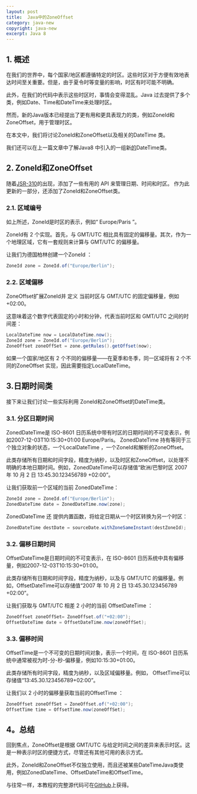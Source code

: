```yaml
---
layout: post
title:  Java中的ZoneOffset
category: java-new
copyright: java-new
excerpt: Java 8
---
```


## 1. 概述

在我们的世界中，每个国家/地区都遵循特定的时区。这些时区对于方便有效地表达时间至关重要。但是，由于夏令时等变量的影响，时区有时可能不明确。

此外，在我们的代码中表示这些时区时，事情会变得混乱。Java 过去提供了多个类，例如Date、Time和DateTime来处理时区。

然而，新的Java版本已经提出了更有用和更具表现力的类，例如ZoneId和ZoneOffset，用于管理时区。

在本文中，我们将讨论ZoneId和ZoneOffset以及相关的DateTime 类。

我们还可以在上一篇文章中了解Java8 中引入的一组新[的](https://www.baeldung.com/java-8-date-time-intro)DateTime类。

## 2. ZoneId和ZoneOffset

随着[JSR-310](https://jcp.org/en/jsr/detail?id=310)的出现，添加了一些有用的 API 来管理日期、时间和时区。 作为此更新的一部分，还添加了ZoneId和ZoneOffset类。

### 2.1. 区域编号

如上所述，ZoneId是时区的表示，例如“ Europe/Paris ”。

ZoneId有 2 个实现。首先，与 GMT/UTC 相比具有固定的偏移量。其次，作为一个地理区域，它有一套规则来计算与 GMT/UTC 的偏移量。

让我们为德国柏林创建一个ZoneId ：

```java
ZoneId zone = ZoneId.of("Europe/Berlin");
```

### 2.2. 区域偏移

ZoneOffset扩展ZoneId并 定义 当前时区与 GMT/UTC 的固定偏移量，例如 +02:00。

这意味着这个数字代表固定的小时和分钟，代表当前时区和 GMT/UTC 之间的时间差：

```java
LocalDateTime now = LocalDateTime.now();
ZoneId zone = ZoneId.of("Europe/Berlin");
ZoneOffset zoneOffSet = zone.getRules().getOffset(now);
```

如果一个国家/地区有 2 个不同的偏移量——在夏季和冬季，同一区域将有 2 个不同的ZoneOffset 实现，因此需要指定LocalDateTime。

## 3.日期时间类

接下来让我们讨论一些实际利用 ZoneId和ZoneOffset的DateTime类。

### 3.1. 分区日期时间

ZonedDateTime是 ISO-8601 日历系统中带有时区的日期时间的不可变表示，例如2007-12-03T10:15:30+01:00 Europe/Paris。 ZonedDateTime 持有等同于三个独立对象的状态，一个LocalDateTime ，一个ZoneId和解析的ZoneOffset。 

此类存储所有日期和时间字段，精度为纳秒，以及时区和ZoneOffset，以处理不明确的本地日期时间。例如，ZonedDateTime可以存储值“欧洲/巴黎时区 2007 年 10 月 2 日 13:45.30.123456789 +02:00”。

让我们获取前一个区域的当前 ZonedDateTime：

```java
ZoneId zone = ZoneId.of("Europe/Berlin");
ZonedDateTime date = ZonedDateTime.now(zone);
```

ZonedDateTime 还 提供内置函数，将给定日期从一个时区转换为另一个时区：

```java
ZonedDateTime destDate = sourceDate.withZoneSameInstant(destZoneId);
```

### 3.2. 偏移日期时间

OffsetDateTime是日期时间的不可变表示，在 ISO-8601 日历系统中具有偏移量，例如2007-12-03T10:15:30+01:00。

此类存储所有日期和时间字段，精度为纳秒，以及与 GMT/UTC 的偏移量。例如，OffsetDateTime可以存储值“2007 年 10 月 2 日 13:45.30.123456789 +02:00”。

让我们获取与 GMT/UTC 相差 2 小时的当前 OffsetDateTime ：

```java
ZoneOffset zoneOffSet= ZoneOffset.of("+02:00");
OffsetDateTime date = OffsetDateTime.now(zoneOffSet);
```

### 3.3. 偏移时间

OffsetTime是一个不可变的日期时间对象，表示一个时间，在 ISO-8601 日历系统中通常被视为时-分-秒-偏移量，例如10:15:30+01:00。

此类存储所有时间字段，精度为纳秒，以及区域偏移量。例如， OffsetTime可以存储值“13:45.30.123456789+02:00”。

让我们以 2 小时的偏移量获取当前的OffsetTime ： 

```java
ZoneOffset zoneOffSet = ZoneOffset.of("+02:00");
OffsetTime time = OffsetTime.now(zoneOffSet);
```

## 4。总结

回到焦点，ZoneOffset是根据 GMT/UTC 与给定时间之间的差异来表示时区。这是一种表示时区的便捷方式，尽管还有其他可用的表示方式。

此外，ZoneId和ZoneOffset不仅独立使用，而且还被某些DateTimeJava类使用，例如ZonedDateTime、OffsetDateTime和OffsetTime。

与往常一样，本教程的完整源代码可在[GitHub](https://github.com/tuyucheng7/taketoday-tutorial4j/tree/master/java-core-modules/java-8-datetime-1)上获得。